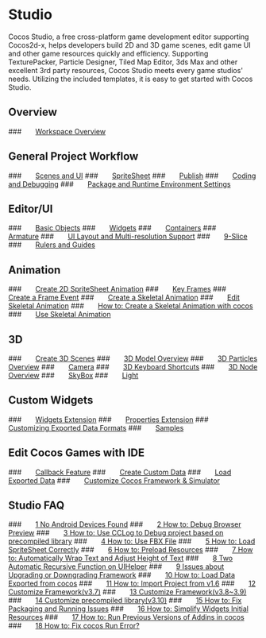 # Studio
Cocos Studio, a free cross-platform game development editor supporting Cocos2d-x,
helps developers build 2D and 3D game scenes, edit game UI and other game resources
quickly and efficiency. Supporting TexturePacker, Particle Designer, Tiled Map Editor,
3ds Max and other excellent 3rd party resources, Cocos Studio meets every game
studios' needs. Utilizing the included templates, it is easy to get started with
Cocos Studio.

## Overview
###&emsp;&emsp;[Workspace Overview](studio-chapters/Workspace_Overview/en.md)

## General Project Workflow
###&emsp;&emsp;[Scenes and UI](studio-chapters/chapter2/SceneAndLayer/en.md)
###&emsp;&emsp;[SpriteSheet](studio-chapters/chapter2/SpriteSheet/en.md)
###&emsp;&emsp;[Publish](studio-chapters/chapter2/Publish/en.md)
###&emsp;&emsp;[Coding and Debugging](studio-chapters/chapter2/CodeAndDebug/en.md)
###&emsp;&emsp;[Package and Runtime Environment Settings](studio-chapters/chapter2/PackageAndRun/en.md)

## Editor/UI
###&emsp;&emsp;[Basic Objects](studio-chapters/chapter3/UI/BasicObjects/en.md)
###&emsp;&emsp;[Widgets](studio-chapters/chapter3/UI/Widgets/en.md)
###&emsp;&emsp;[Containers](studio-chapters/chapter3/UI/Containers/en.md)
###&emsp;&emsp;[Armature](studio-chapters/chapter3/UI/Armature/en.md)
###&emsp;&emsp;[UI Layout and Multi-resolution Support](studio-chapters/chapter3/UI/Layout/en.md)
###&emsp;&emsp;[9-Slice](studio-chapters/chapter3/UI/9Slice/en.md)
###&emsp;&emsp;[Rulers and Guides](studio-chapters/chapter3/UI/RulersGuides/en.md)

## Animation
###&emsp;&emsp;[Create 2D SpriteSheet Animation](studio-chapters/chapter3/Animation/2DSpriteSheetAnimation/en.md)
###&emsp;&emsp;[Key Frames](studio-chapters/chapter3/Animation/InsertKeyframe/en.md)
###&emsp;&emsp;[Create a Frame Event](studio-chapters/chapter3/Animation/AddFrameEvents/en.md)
###&emsp;&emsp;[Create a Skeletal Animation](studio-chapters/chapter3/Animation/CreateSkeletalAnimation/en.md)
###&emsp;&emsp;[Edit Skeletal Animation](studio-chapters/chapter3/Animation/EditSkeletalAnimation/en.md)
###&emsp;&emsp;[How to: Create a Skeletal Animation with cocos](studio-chapters/chapter3/Animation/Sample/en.md)
###&emsp;&emsp;[Use Skeletal Animation](studio-chapters/chapter3/Animation/UseSkeletalAnimation/en.md)

## 3D
###&emsp;&emsp;[Create 3D Scenes](studio-chapters/chapter3/3D/New3DScene/en.md)
###&emsp;&emsp;[3D Model Overview](studio-chapters/chapter3/3D/3DModel/en.md)
###&emsp;&emsp;[3D Particles Overview](studio-chapters/chapter3/3D/3DParticle/en.md)
###&emsp;&emsp;[Camera](studio-chapters/chapter3/3D/Camera/en.md)
###&emsp;&emsp;[3D Keyboard Shortcuts](studio-chapters/chapter3/3D/3DShortcutKey/en.md)
###&emsp;&emsp;[3D Node Overview](studio-chapters/chapter3/3D/3DNode/en.md)
###&emsp;&emsp;[SkyBox](studio-chapters/chapter3/3D/SkyBox/en.md)
###&emsp;&emsp;[Light](studio-chapters/chapter3/3D/Light/en.md)

## Custom Widgets
###&emsp;&emsp;[Widgets Extension](studio-chapters/chapter3/Extend/WidgetExtend/en.md)
###&emsp;&emsp;[Properties Extension](studio-chapters/chapter3/Extend/ParamExtend/en.md)
###&emsp;&emsp;[Customizing Exported Data Formats](studio-chapters/chapter3/Extend/CustomExport/en.md)
###&emsp;&emsp;[Samples](studio-chapters/chapter3/Extend/Sample/en.md)

## Edit Cocos Games with IDE
###&emsp;&emsp;[Callback Feature](studio-chapters/chapter3/HowToCode/CallBack/en.md)
###&emsp;&emsp;[Create Custom Data](studio-chapters/chapter3/HowToCode/UserData/en.md)
###&emsp;&emsp;[Load Exported Data](studio-chapters/chapter3/HowToCode/LoadExportData/en.md)
###&emsp;&emsp;[Customize Cocos Framework & Simulator](studio-chapters/chapter3/HowToCode/CustomizeFramework-v3.10/en.md)

## Studio FAQ
###&emsp;&emsp;[1 No Android Devices Found](studio-chapters/chapter4/connect-solution/en.md)
###&emsp;&emsp;[2 How to: Debug Browser Preview](studio-chapters/chapter4/debug-on-browser/en.md)
###&emsp;&emsp;[3 How to: Use CCLog to Debug project based on precompiled library](studio-chapters/chapter4/FWNoLog/en.md)
###&emsp;&emsp;[4 How to: Use FBX File](studio-chapters/chapter4/HowToUseFBX/en.md)
###&emsp;&emsp;[5 How to: Load SpriteSheet Correctly](studio-chapters/chapter4/OnePixelBug/en.md)
###&emsp;&emsp;[6 How to: Preload Resources](studio-chapters/chapter4/PreloadRes/en.md)
###&emsp;&emsp;[7 How to: Automatically Wrap Text and Adjust Height of Text](studio-chapters/chapter4/TextAuto/en.md)
###&emsp;&emsp;[8 Two Automatic Recursive Function on UIHelper](studio-chapters/chapter4/UIHelperGetNode/en.md)
###&emsp;&emsp;[9 Issues about Upgrading or Downgrading Framework](studio-chapters/chapter4/upgrade-framework/en.md)
###&emsp;&emsp;[10 How to: Load Data Exported from cocos](studio-chapters/chapter4/LoadError/en.md)
###&emsp;&emsp;[11 How to: Import Project from v1.6](studio-chapters/chapter4/Import1.6ProjectError/en.md)
###&emsp;&emsp;[12 Customize Framework(v3.7)](studio-chapters/chapter3/HowToCode/CustomizeFramework/en.md)
###&emsp;&emsp;[13 Customize Framework(v3.8~3.9)](studio-chapters/chapter3/HowToCode/CustomizeFramework-v3.8/en.md)
###&emsp;&emsp;[14 Customize precompiled library(v3.10)](studio-chapters/chapter3/HowToCode/CustomizeFramework-v3.10/en.md)
###&emsp;&emsp;[15 How to: Fix Packaging and Running Issues](studio-chapters/chapter4/FixPackageError/en.md)
###&emsp;&emsp;[16 How to: Simplify Widgets Initial Resources](studio-chapters/chapter4/SimplifyWidgetsRes/en.md)
###&emsp;&emsp;[17 How to: Run Previous Versions of Addins in cocos](studio-chapters/chapter4/PluginLoadError/en.md)
###&emsp;&emsp;[18 How to: Fix cocos Run Error?](studio-chapters/chapter4/runError/en.md)
